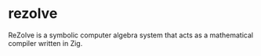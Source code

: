 # rezolve
ReZolve is a symbolic computer algebra system that acts as a mathematical compiler written in Zig.
